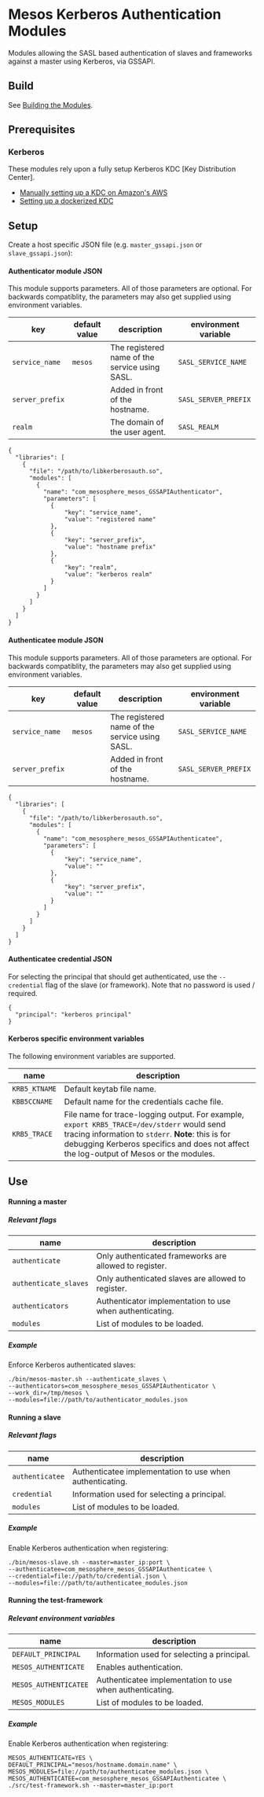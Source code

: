 # Mesos Kerberos Authentication Modules

Modules allowing the SASL based authentication of slaves and frameworks against a master using Kerberos, via GSSAPI.

## Build
See [Building the Modules](https://github.com/mesosphere/proprietary-modules).

## Prerequisites

### Kerberos

These modules rely upon a fully setup Kerberos KDC [Key Distribution Center].
- [Manually setting up a KDC on Amazon's AWS](https://github.com/mesosphere/documentation/wiki/Prepare-AWS-for-Kerberos)
- [Setting up a dockerized KDC](https://github.com/tillt/docker-kdc)

## Setup

Create a host specific JSON file (e.g. `master_gssapi.json` or `slave_gssapi.json`):

#### Authenticator module JSON

This module supports parameters. All of those parameters are optional. For backwards compatiblity, the parameters may also get supplied using environment variables.

| key             | default value | description                                    | environment variable |
|-----------------|---------------|------------------------------------------------|----------------------|
| `service_name`  | `mesos`       | The registered name of the service using SASL. | `SASL_SERVICE_NAME`  |
| `server_prefix` |               | Added in front of the hostname.                | `SASL_SERVER_PREFIX` |
| `realm`         |               | The domain of the user agent.                  | `SASL_REALM`         |

```
{
  "libraries": [
    {
      "file": "/path/to/libkerberosauth.so",
      "modules": [
        {
          "name": "com_mesosphere_mesos_GSSAPIAuthenticator",
          "parameters": [
            {
            	"key": "service_name",
            	"value": "registered name"
            },
            {
            	"key": "server_prefix",
            	"value": "hostname prefix"
            },
            {
            	"key": "realm",
            	"value": "kerberos realm"
            }
          ]
        }
      ]
    }
  ]
}
```


#### Authenticatee module JSON

This module supports parameters. All of those parameters are optional. For backwards compatiblity, the parameters may also get supplied using environment variables.

| key             | default value | description                                    | environment variable |
|-----------------|---------------|------------------------------------------------|----------------------|
| `service_name`  | `mesos`       | The registered name of the service using SASL. | `SASL_SERVICE_NAME`  |
| `server_prefix` |               | Added in front of the hostname.                | `SASL_SERVER_PREFIX` |

```
{
  "libraries": [
    {
      "file": "/path/to/libkerberosauth.so",
      "modules": [
        {
          "name": "com_mesosphere_mesos_GSSAPIAuthenticatee",
          "parameters": [
            {
            	"key": "service_name",
            	"value": ""
            },
            {
            	"key": "server_prefix",
            	"value": ""
            }
          ]
        }
      ]
    }
  ]
}
```

#### Authenticatee credential JSON

For selecting the principal that should get authenticated, use the `--credential` flag of the slave (or framework). Note that no password is used / required.

```
{
  "principal": "kerberos principal"
}
```

#### Kerberos specific environment variables

The following environment variables are supported.

| name          | description                                                                                                                  |
|---------------|------------------------------------------------------------------------------------------------------------------------------|
| `KRB5_KTNAME` | Default keytab file name.                                                                                                    |
| `KBB5CCNAME`  | Default name for the credentials cache file.                                                                                 |
| `KRB5_TRACE`  | File name for trace-logging output. For example, `export KRB5_TRACE=/dev/stderr` would send tracing information to `stderr`. __Note__: this is for debugging Kerberos specifics and does not affect the log-output of Mesos or the modules. |

## Use

#### Running a master

##### Relevant flags

| name                  | description
|-----------------------|----------------------------------------------------------|
| `authenticate`        | Only authenticated frameworks are allowed to register.   |
| `authenticate_slaves` | Only authenticated slaves are allowed to register.       |
| `authenticators`      | Authenticator implementation to use when authenticating. |
| `modules`             | List of modules to be loaded.                            |

##### Example

Enforce Kerberos authenticated slaves:

```
./bin/mesos-master.sh --authenticate_slaves \
--authenticators=com_mesosphere_mesos_GSSAPIAuthenticator \
--work_dir=/tmp/mesos \
--modules=file://path/to/authenticator_modules.json
```

#### Running a slave

##### Relevant flags

| name             | description                                              |
|------------------|----------------------------------------------------------|
| `authenticatee`  | Authenticatee implementation to use when authenticating. |
| `credential`     | Information used for selecting a principal.              |
| `modules`        | List of modules to be loaded.                            |

##### Example

Enable Kerberos authentication when registering:

```
./bin/mesos-slave.sh --master=master_ip:port \
--authenticatee=com_mesosphere_mesos_GSSAPIAuthenticatee \
--credential=file://path/to/credential.json \
--modules=file://path/to/authenticatee_modules.json
```

#### Running the test-framework

##### Relevant environment variables

| name                  | description                                              |
|-----------------------|----------------------------------------------------------|
| `DEFAULT_PRINCIPAL`   | Information used for selecting a principal.              |
| `MESOS_AUTHENTICATE`  | Enables authentication.                                  |
| `MESOS_AUTHENTICATEE` | Authenticatee implementation to use when authenticating. |
| `MESOS_MODULES`       | List of modules to be loaded.                            |

##### Example

Enable Kerberos authentication when registering:

```
MESOS_AUTHENTICATE=YES \
DEFAULT_PRINCIPAL="mesos/hostname.domain.name" \
MESOS_MODULES=file://path/to/authenticatee_modules.json \
MESOS_AUTHENTICATEE=com_mesosphere_mesos_GSSAPIAuthenticatee \
./src/test-framework.sh --master=master_ip:port
```
